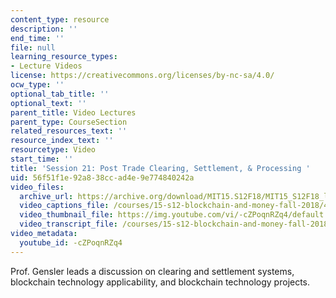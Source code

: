 ```yaml
---
content_type: resource
description: ''
end_time: ''
file: null
learning_resource_types:
- Lecture Videos
license: https://creativecommons.org/licenses/by-nc-sa/4.0/
ocw_type: ''
optional_tab_title: ''
optional_text: ''
parent_title: Video Lectures
parent_type: CourseSection
related_resources_text: ''
resource_index_text: ''
resourcetype: Video
start_time: ''
title: 'Session 21: Post Trade Clearing, Settlement, & Processing '
uid: 56f51f1e-92a8-38cc-ad4e-9e774840242a
video_files:
  archive_url: https://archive.org/download/MIT15.S12F18/MIT15_S12F18_lec21_300k.mp4
  video_captions_file: /courses/15-s12-blockchain-and-money-fall-2018/411bdee3f2d1540f979ec36780784d33_-cZPoqnRZq4.vtt
  video_thumbnail_file: https://img.youtube.com/vi/-cZPoqnRZq4/default.jpg
  video_transcript_file: /courses/15-s12-blockchain-and-money-fall-2018/56ef3b0328e78c01fc42baea53c56af8_-cZPoqnRZq4.pdf
video_metadata:
  youtube_id: -cZPoqnRZq4
---
```


Prof. Gensler leads a discussion on clearing and settlement systems, blockchain technology applicability, and blockchain technology projects.

